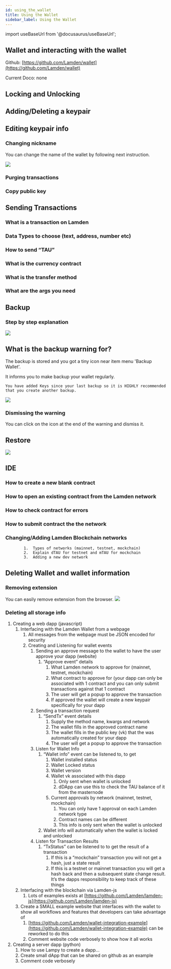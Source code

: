 ```yaml
---
id: using_the_wallet
title: Using the Wallet
sidebar_label: Using the Wallet
---
```

import useBaseUrl from '@docusaurus/useBaseUrl';

## Wallet and interacting with the wallet

Github: [https://github.com/Lamden/wallet](https://github.com/Lamden/wallet)

Current Doco: none

##  Locking and Unlocking
## Adding/Deleting a keypair
## Editing keypair info
### Changing nickname
You can change the name of the wallet by following next instruction.

![](/img/wallet/Rename_Wallet.gif)
### Purging transactions
### Copy public key

## Sending Transactions

### What is a transaction on Lamden
### Data Types to choose (text, address, number etc)
### How to send “TAU”
### What is the currency contract
### What is the transfer method
### What are the args you need

## Backup
### Step by step explanation
![](/img/wallet/backup_keystore.gif)

## What is the backup warning for?

The backup is stored and you got a tiny icon near item menu 'Backup Wallet'.

It informs you to make backup your wallet regularly. 

`You have added Keys since your last backup so it is HIGHLY recommended that you create another backup.`



![](/img/wallet/backup_warning.gif)


### Dismissing the warning

You can click on the icon at the end of the warning and dismiss it.

## Restore
         
![](/lamden/static/img/wallet/restore_wallet.gif)

## IDE

### How to create a new blank contract
### How to open an existing contract from the Lamden network
### How to check contract for errors
### How to submit contract the the network
### Changing/Adding Lamden Blockchain networks
            1.  Types of networks (mainnet, testnet, mockchain)
            2.  Explain dTAU for testnet and mTAU for mockchain
            3.  Adding a new dev network


## Deleting Wallet and wallet information

### Removing extension

You can easily remove extension from the browser. 
![](/lamden/static/img/wallet/remove_wallet.gif)

### Deleting all storage info


1. Creating a web dapp (javascript)
    1.  Interfacing with the Lamden Wallet from a webpage
        1.  All messages from the webpage must be JSON encoded for security
        2.  Creating and Listening for wallet events
            1.  Sending an approve message to the wallet to have the user approve your dapp (website)
                1.  “Approve event” details
                    1. What Lamden network to approve for (mainnet, testnet, mockchain)
                    2. What contract to approve for (your dapp can only be associated with 1 contract and you can only submit transactions against that 1 contract
                    3. The user will get a popup to approve the transaction
                    4. If approved the wallet will create a new keypair specifically for your dapp
            2.  Sending a transaction request
                1.  “SendTx” event details
                    1. Supply the method name, kwargs and network
                    2.  The wallet fills in the approved contract name
                    3.  The wallet fills in the public key (vk) that the was automatically created for your dapp
                    4.  The user will get a popup to approve the transaction
            3.  Listen for Wallet Info
                1.  “Wallet info” event can be listened to, to get
                    1.  Wallet installed status
                    2.  Wallet Locked status
                    3.  Wallet version
                    4.  Wallet vk associated with this dapp
                        1. Only sent when wallet is unlocked
                        2. dDApp can use this to check the TAU balance of it from the masternode
                    5.  Current approvals by network (mainnet, testnet, mockchain)
                        1. You can only have 1 approval on each Lamden network type
                        2. Contract names can be different
                        3. This info is only sent when the wallet is unlocked
                2.  Wallet info will automatically when the wallet is locked and unlocked
            4.  Listen for Transaction Results
                1.  “TxStatus” can be listened to to get the result of a transaction
                    1.  If this is a “mockchain” transaction you will not get a hash, just a state result
                    2.  If this is a testnet or mainnet transaction you will get a hash back and then a subsequent state change result. It’s the dapps responsibility to keep track of these things
    2.  Interfacing with the blockchain via Lamden-js
        1.  Lots of examples exists at [https://github.com/Lamden/lamden-js](https://github.com/Lamden/lamden-js)
    3.  Create a SMALL example website that interfaces with the wallet to show all workflows and features that developers can take advantage of
        1.  [https://github.com/Lamden/wallet-integration-example](https://github.com/Lamden/wallet-integration-example) can be reworked to do this
        2.  Comment website code verbosely to show how it all works
2. Creating a server dapp (python)
    1.  How to use Lampy to create a dapp…
    2.  Create small dApp that can be shared on github as an example
    3.  Comment code verbosely
